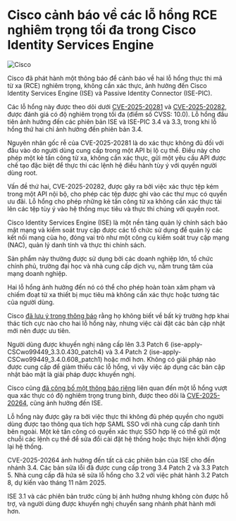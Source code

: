# Cisco cảnh báo về các lỗ hổng RCE nghiêm trọng tối đa trong Cisco Identity Services Engine

![Cisco](https://www.bleepstatic.com/content/hl-images/2025/03/04/Cisco_headpic.jpg)

Cisco đã phát hành một thông báo để cảnh báo về hai lỗ hổng thực thi mã từ xa (RCE) nghiêm trọng, không cần xác thực, ảnh hưởng đến Cisco Identity Services Engine (ISE) và Passive Identity Connector (ISE-PIC).

Các lỗ hổng này được theo dõi dưới [CVE-2025-20281](https://nvd.nist.gov/vuln/detail/CVE-2025-20281) và [CVE-2025-20282](https://nvd.nist.gov/vuln/detail/CVE-2025-20282), được đánh giá có độ nghiêm trọng tối đa (điểm số CVSS: 10.0). Lỗ hổng đầu tiên ảnh hưởng đến các phiên bản ISE và ISE-PIC 3.4 và 3.3, trong khi lỗ hổng thứ hai chỉ ảnh hưởng đến phiên bản 3.4.

Nguyên nhân gốc rễ của CVE-2025-20281 là do xác thực không đủ đối với đầu vào do người dùng cung cấp trong một API bị lộ cụ thể. Điều này cho phép một kẻ tấn công từ xa, không cần xác thực, gửi một yêu cầu API được chế tạo đặc biệt để thực thi các lệnh hệ điều hành tùy ý với quyền người dùng root.

Vấn đề thứ hai, CVE-2025-20282, được gây ra bởi việc xác thực tệp kém trong một API nội bộ, cho phép các tệp được ghi vào các thư mục có quyền ưu đãi. Lỗ hổng cho phép những kẻ tấn công từ xa không cần xác thực tải lên các tệp tùy ý vào hệ thống mục tiêu và thực thi chúng với quyền root.

Cisco Identity Services Engine (ISE) là một nền tảng quản lý chính sách bảo mật mạng và kiểm soát truy cập được các tổ chức sử dụng để quản lý các kết nối mạng của họ, đóng vai trò như một công cụ kiểm soát truy cập mạng (NAC), quản lý danh tính và thực thi chính sách.

Sản phẩm này thường được sử dụng bởi các doanh nghiệp lớn, tổ chức chính phủ, trường đại học và nhà cung cấp dịch vụ, nằm trung tâm của mạng doanh nghiệp.

Hai lỗ hổng ảnh hưởng đến nó có thể cho phép hoàn toàn xâm phạm và chiếm đoạt từ xa thiết bị mục tiêu mà không cần xác thực hoặc tương tác của người dùng.

Cisco [đã lưu ý trong thông báo](https://sec.cloudapps.cisco.com/security/center/content/CiscoSecurityAdvisory/cisco-sa-ise-unauth-rce-ZAd2GnJ6) rằng họ không biết về bất kỳ trường hợp khai thác tích cực nào cho hai lỗ hổng này, nhưng việc cài đặt các bản cập nhật mới nên được ưu tiên.

Người dùng được khuyến nghị nâng cấp lên 3.3 Patch 6 (ise-apply-CSCwo99449\_3.3.0.430\_patch4) và 3.4 Patch 2 (ise-apply-CSCwo99449\_3.4.0.608\_patch1) hoặc mới hơn. Không có giải pháp nào được cung cấp để giảm thiểu các lỗ hổng, vì vậy việc áp dụng các bản cập nhật bảo mật là giải pháp được khuyến nghị.

Cisco cũng [đã công bố một thông báo riêng](https://sec.cloudapps.cisco.com/security/center/content/CiscoSecurityAdvisory/cisco-sa-ise-auth-bypass-mVfKVQAU) liên quan đến một lỗ hổng vượt qua xác thực có độ nghiêm trọng trung bình, được theo dõi là [CVE-2025-20264](https://nvd.nist.gov/vuln/detail/CVE-2025-20264), cũng ảnh hưởng đến ISE.

Lỗ hổng này được gây ra bởi việc thực thi không đủ phép quyền cho người dùng được tạo thông qua tích hợp SAML SSO với nhà cung cấp danh tính bên ngoài. Một kẻ tấn công có quyền xác thực SSO hợp lệ có thể gửi một chuỗi các lệnh cụ thể để sửa đổi cài đặt hệ thống hoặc thực hiện khởi động lại hệ thống.

CVE-2025-20264 ảnh hưởng đến tất cả các phiên bản của ISE cho đến nhánh 3.4. Các bản sửa lỗi đã được cung cấp trong 3.4 Patch 2 và 3.3 Patch 5. Nhà cung cấp đã hứa sẽ sửa lỗ hổng cho 3.2 với việc phát hành 3.2 Patch 8, dự kiến vào tháng 11 năm 2025.

ISE 3.1 và các phiên bản trước cũng bị ảnh hưởng nhưng không còn được hỗ trợ, và người dùng được khuyến nghị chuyển sang nhánh phát hành mới hơn.